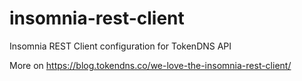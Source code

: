 # insomnia-rest-client
Insomnia REST Client configuration for TokenDNS API

More on https://blog.tokendns.co/we-love-the-insomnia-rest-client/


